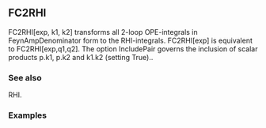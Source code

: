 ##  FC2RHI 

FC2RHI[exp, k1, k2] transforms all 2-loop OPE-integrals in FeynAmpDenominator form to the RHI-integrals.  FC2RHI[exp] is equivalent to FC2RHI[exp,q1,q2]. The option IncludePair governs the inclusion  of scalar products p.k1, p.k2 and k1.k2 (setting True)..

###  See also 

RHI.

###  Examples 